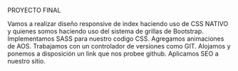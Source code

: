 PROYECTO FINAL

Vamos a realizar diseño responsive de index haciendo uso de CSS NATIVO y quienes somos haciendo uso del sistema de grillas de Bootstrap.
Implementamos SASS para nuestro codigo CSS.
Agregamos animaciones de AOS.
Trabajamos con un controlador de versiones como GIT. 
Alojamos y ponemos a disposición un link que nos probee github. 
Aplicamos SEO a nuestro sitio. 